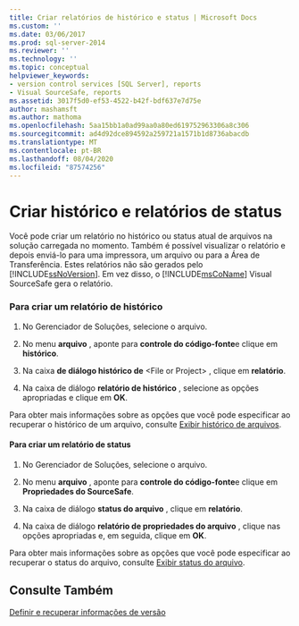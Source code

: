 ```yaml
---
title: Criar relatórios de histórico e status | Microsoft Docs
ms.custom: ''
ms.date: 03/06/2017
ms.prod: sql-server-2014
ms.reviewer: ''
ms.technology: ''
ms.topic: conceptual
helpviewer_keywords:
- version control services [SQL Server], reports
- Visual SourceSafe, reports
ms.assetid: 3017f5d0-ef53-4522-b42f-bdf637e7d75e
author: mashamsft
ms.author: mathoma
ms.openlocfilehash: 5aa15bb1a0ad99aa0a80ed619752963306a8c306
ms.sourcegitcommit: ad4d92dce894592a259721a1571b1d8736abacdb
ms.translationtype: MT
ms.contentlocale: pt-BR
ms.lasthandoff: 08/04/2020
ms.locfileid: "87574256"
---
```

# <a name="create-history-and-status-reports"></a>Criar histórico e relatórios de status
  Você pode criar um relatório no histórico ou status atual de arquivos na solução carregada no momento. Também é possível visualizar o relatório e depois enviá-lo para uma impressora, um arquivo ou para a Área de Transferência. Estes relatórios não são gerados pelo [!INCLUDE[ssNoVersion](../includes/ssnoversion-md.md)]. Em vez disso, o [!INCLUDE[msCoName](../includes/msconame-md.md)] Visual SourceSafe gera o relatório.  
  
### <a name="to-create-a-history-report"></a>Para criar um relatório de histórico  
  
1.  No Gerenciador de Soluções, selecione o arquivo.  
  
2.  No menu **arquivo** , aponte para **controle do código-fonte**e clique em **histórico**.  
  
3.  Na caixa **de diálogo histórico de** \<File or Project> , clique em **relatório**.  
  
4.  Na caixa de diálogo **relatório de histórico** , selecione as opções apropriadas e clique em **OK**.  
  
 Para obter mais informações sobre as opções que você pode especificar ao recuperar o histórico de um arquivo, consulte [Exibir histórico de arquivos](../../2014/database-engine/view-file-history.md).  
  
#### <a name="to-create-a-status-report"></a>Para criar um relatório de status  
  
1.  No Gerenciador de Soluções, selecione o arquivo.  
  
2.  No menu **arquivo** , aponte para **controle do código-fonte**e clique em **Propriedades do SourceSafe**.  
  
3.  Na caixa de diálogo **status do arquivo** , clique em **relatório**.  
  
4.  Na caixa de diálogo **relatório de propriedades do arquivo** , clique nas opções apropriadas e, em seguida, clique em **OK**.  
  
 Para obter mais informações sobre as opções que você pode especificar ao recuperar o status do arquivo, consulte [Exibir status do arquivo](../../2014/database-engine/view-file-status.md).  
  
## <a name="see-also"></a>Consulte Também  
 [Definir e recuperar informações de versão](../../2014/database-engine/set-and-retrieve-version-information.md)  
  
  
